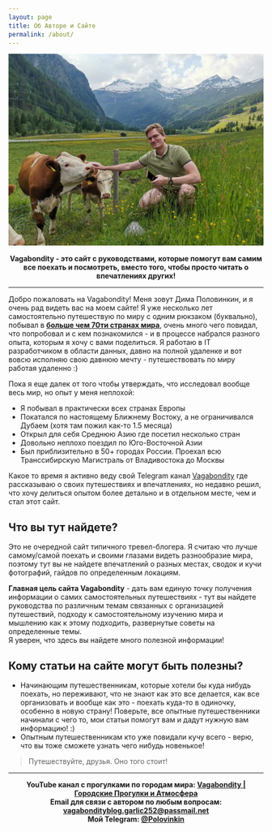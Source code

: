 ```yaml
---
layout: page
title: Об Авторе и Сайте
permalink: /about/
---
```


![Cows in German Apls](pictures/german_cows.webp)

<div align="center">
<b>Vagabondity - это сайт с руководствами, которые помогут вам самим все поехать и посмотреть, вместо того, чтобы просто читать о впечатлениях других!</b>
</div>

---

Добро пожаловать на Vagabondity! Меня зовут Дима Половинкин, и я очень рад видеть вас на моем сайте! Я уже несколько лет самостоятельно путешествую по миру с одним рюкзаком (буквально), побывал в <a href="/countries">**больше чем 70ти странах мира**</a>, очень много чего повидал, что попробовал и с кем познакомился - и в процессе набрался разного опыта, которым я хочу с вами поделиться. Я работаю в IT разработчиком в области данных, давно на полной удаленке и вот вовсю исполняю свою давнюю мечту - путешествовать по миру работая удаленно :)

Пока я еще далек от того чтобы утверждать, что исследовал вообще весь мир, но опыт у меня неплохой:
- Я побывал в практически всех странах Европы
- Покатался по настоящему Ближнему Востоку, а не ограничивался Дубаем (хотя там пожил как-то 1.5 месяца)
- Открыл для себя Среднюю Азию где посетил несколько стран
- Довольно неплохо поездил по Юго-Восточной Азии
- Был приблизительно в 50+ городах России. Проехал всю Транссибирскую Магистраль от Владивостока до Москвы

Какое то время я активно веду свой Telegram канал <a href="https://t.me/vagabondity">Vagabondity</a> где рассказываю о своих путешествиях и впечатлениях, но недавно решил, что хочу делиться опытом более детально и в отдельном месте, чем и стал этот сайт.

## Что вы тут найдете?
Это не очередной сайт типичного тревел-блогера. Я считаю что лучше самому/самой поехать и своими глазами видеть разнообразие мира, поэтому тут вы не найдете впечатлений о разных местах, сводок и кучи фотографий, гайдов по определенным локациям.

**Главная цель сайта Vagabondity** - дать вам единую точку получения информации о самих самостоятельных путешествиях - тут вы найдете руководства по различным темам связанных с организацией путешествий, подходу к самостоятельному изучению мира и мышлению как к этому подходить, развернутые советы на определенные темы.  
Я уверен, что здесь вы найдете много полезной информации!

## Кому статьи на сайте могут быть полезны?
- Начинающим путешественникам, которые хотели бы куда нибудь поехать, но переживают, что не знают как это все делается, как все организовать и вообще как это - поехать куда-то в одиночку, особенно в новую страну! Поверьте, все опытные путешественники начинали с чего то, мои статьи помогут вам и дадут нужную вам информацию! :)
- Опытным путешественникам кто уже повидали кучу всего - верю, что вы тоже сможете узнать чего нибудь новенькое!

> Путешествуйте, друзья. Оно того стоит!

---

<div align="center">

<b>YouTube канал с прогулками по городам мира: <a href="https://www.youtube.com/@vagabondity">Vagabondity | Городские Прогулки и Атмосфера</a></b><br>
<b>Email для связи с автором по любым вопросам: <a href="mailto:vagabondityblog.garlic252@passmail.net">vagabondityblog.garlic252@passmail.net</a></b><br>
<b>Мой Telegram: <a href="https://t.me/polovinkin">@Polovinkin</a></b>

</div>
